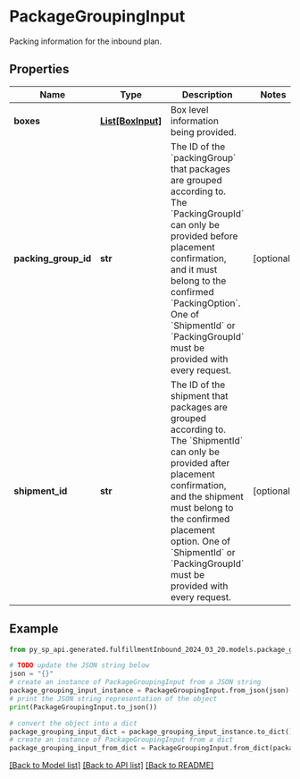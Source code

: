 # PackageGroupingInput

Packing information for the inbound plan.

## Properties

Name | Type | Description | Notes
------------ | ------------- | ------------- | -------------
**boxes** | [**List[BoxInput]**](BoxInput.md) | Box level information being provided. | 
**packing_group_id** | **str** | The ID of the &#x60;packingGroup&#x60; that packages are grouped according to. The &#x60;PackingGroupId&#x60; can only be provided before placement confirmation, and it must belong to the confirmed &#x60;PackingOption&#x60;. One of &#x60;ShipmentId&#x60; or &#x60;PackingGroupId&#x60; must be provided with every request. | [optional] 
**shipment_id** | **str** | The ID of the shipment that packages are grouped according to. The &#x60;ShipmentId&#x60; can only be provided after placement confirmation, and the shipment must belong to the confirmed placement option. One of &#x60;ShipmentId&#x60; or &#x60;PackingGroupId&#x60; must be provided with every request. | [optional] 

## Example

```python
from py_sp_api.generated.fulfillmentInbound_2024_03_20.models.package_grouping_input import PackageGroupingInput

# TODO update the JSON string below
json = "{}"
# create an instance of PackageGroupingInput from a JSON string
package_grouping_input_instance = PackageGroupingInput.from_json(json)
# print the JSON string representation of the object
print(PackageGroupingInput.to_json())

# convert the object into a dict
package_grouping_input_dict = package_grouping_input_instance.to_dict()
# create an instance of PackageGroupingInput from a dict
package_grouping_input_from_dict = PackageGroupingInput.from_dict(package_grouping_input_dict)
```
[[Back to Model list]](../README.md#documentation-for-models) [[Back to API list]](../README.md#documentation-for-api-endpoints) [[Back to README]](../README.md)


